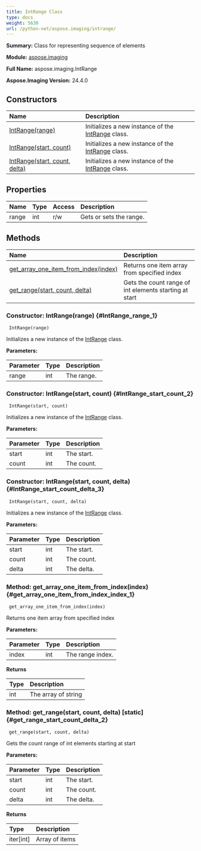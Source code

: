 ```yaml
---
title: IntRange Class
type: docs
weight: 5630
url: /python-net/aspose.imaging/intrange/
---
```


**Summary:** Class for representing sequence of elements

**Module:** [aspose.imaging](/imaging/python-net/aspose.imaging/)

**Full Name:** aspose.imaging.IntRange

**Aspose.Imaging Version:** 24.4.0

## **Constructors**
| **Name** | **Description** |
| :- | :- |
| [IntRange(range)](#IntRange_range_1) | Initializes a new instance of the [IntRange](/imaging/python-net/aspose.imaging/intrange/) class. |
| [IntRange(start, count)](#IntRange_start_count_2) | Initializes a new instance of the [IntRange](/imaging/python-net/aspose.imaging/intrange/) class. |
| [IntRange(start, count, delta)](#IntRange_start_count_delta_3) | Initializes a new instance of the [IntRange](/imaging/python-net/aspose.imaging/intrange/) class. |
## **Properties**
| **Name** | **Type** | **Access** | **Description** |
| :- | :- | :- | :- |
| range | int | r/w | Gets or sets the range. |
## **Methods**
| **Name** | **Description** |
| :- | :- |
| [get_array_one_item_from_index(index)](#get_array_one_item_from_index_index_1) | Returns one item array from specified index |
| [get_range(start, count, delta)](#get_range_start_count_delta_2) | Gets the count range of int elements starting at start |


### Constructor: IntRange(range) {#IntRange_range_1}


```
 IntRange(range) 
```

Initializes a new instance of the [IntRange](/imaging/python-net/aspose.imaging/intrange/) class.

**Parameters:**

| Parameter | Type | Description |
| :- | :- | :- |
| range | int | The range. |

### Constructor: IntRange(start, count) {#IntRange_start_count_2}


```
 IntRange(start, count) 
```

Initializes a new instance of the [IntRange](/imaging/python-net/aspose.imaging/intrange/) class.

**Parameters:**

| Parameter | Type | Description |
| :- | :- | :- |
| start | int | The start. |
| count | int | The count. |

### Constructor: IntRange(start, count, delta) {#IntRange_start_count_delta_3}


```
 IntRange(start, count, delta) 
```

Initializes a new instance of the [IntRange](/imaging/python-net/aspose.imaging/intrange/) class.

**Parameters:**

| Parameter | Type | Description |
| :- | :- | :- |
| start | int | The start. |
| count | int | The count. |
| delta | int | The delta. |

### Method: get_array_one_item_from_index(index) {#get_array_one_item_from_index_index_1}


```
 get_array_one_item_from_index(index) 
```

Returns one item array from specified index

**Parameters:**

| Parameter | Type | Description |
| :- | :- | :- |
| index | int | The range index. |

**Returns**

| Type | Description |
| :- | :- |
| int | The array of string |


### Method: get_range(start, count, delta)  [static] {#get_range_start_count_delta_2}


```
 get_range(start, count, delta) 
```

Gets the count range of int elements starting at start

**Parameters:**

| Parameter | Type | Description |
| :- | :- | :- |
| start | int | The start. |
| count | int | The count. |
| delta | int | The delta. |

**Returns**

| Type | Description |
| :- | :- |
| iter[int] | Array of items |


